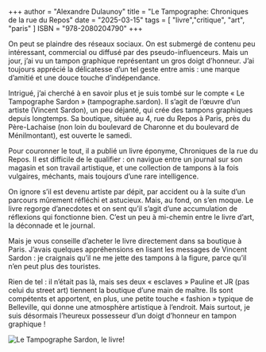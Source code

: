 +++
author = "Alexandre Dulaunoy"
title = "Le Tampographe: Chroniques de la rue du Repos"
date = "2025-03-15"
tags = [
    "livre","critique", "art", "paris"
]
ISBN = "978-2080204790"
+++

On peut se plaindre des réseaux sociaux. On est submergé de contenu peu intéressant, commercial ou diffusé par des pseudo-influenceurs. Mais un jour, j’ai vu un tampon graphique représentant un gros doigt d’honneur. J’ai toujours apprécié la délicatesse d’un tel geste entre amis : une marque d’amitié et une douce touche d’indépendance.

Intrigué, j’ai cherché à en savoir plus et je suis tombé sur le compte « Le Tampographe Sardon » (tampographe.sardon). Il s’agit de l’œuvre d’un artiste (Vincent Sardon), un peu déjanté, qui crée des tampons graphiques depuis longtemps. Sa boutique, située au 4, rue du Repos à Paris, près du Père-Lachaise (non loin du boulevard de Charonne et du boulevard de Ménilmontant), est ouverte le samedi.

Pour couronner le tout, il a publié un livre éponyme, Chroniques de la rue du Repos. Il est difficile de le qualifier : on navigue entre un journal sur son magasin et son travail artistique, et une collection de tampons à la fois vulgaires, méchants, mais toujours d’une rare intelligence.

On ignore s’il est devenu artiste par dépit, par accident ou à la suite d’un parcours mûrement réfléchi et astucieux. Mais, au fond, on s’en moque. Le livre regorge d’anecdotes et on sent qu’il s’agit d’une accumulation de réflexions qui fonctionne bien. C’est un peu à mi-chemin entre le livre d’art, la déconnade et le journal.

Mais je vous conseille d’acheter le livre directement dans sa boutique à Paris. J’avais quelques appréhensions en lisant les messages de Vincent Sardon : je craignais qu’il ne me jette des tampons à la figure, parce qu’il n’en peut plus des touristes.

Rien de tel : il n’était pas là, mais ses deux « esclaves » Pauline et JR (pas celui du street art) tiennent la boutique d’une main de maître. Ils sont compétents et apportent, en plus, une petite touche « fashion » typique de Belleville, qui donne une atmosphère artistique à l’endroit. Mais surtout, je suis désormais l’heureux possesseur d’un doigt d’honneur en tampon graphique !

![Le Tampographe Sardon, le livre!](/images/tampon.jpeg)
